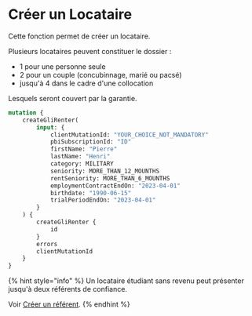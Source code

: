 # Créer un Locataire

Cette fonction permet de créer un locataire.

Plusieurs locataires peuvent constituer le dossier :&#x20;

* 1 pour une personne seule
* 2 pour un couple (concubinnage, marié ou pacsé)
* jusqu'à 4 dans le cadre d'une collocation

Lesquels seront couvert par la garantie.

```graphql
mutation {
    createGliRenter(
        input: {
            clientMutationId: "YOUR_CHOICE_NOT_MANDATORY"
            pbiSubscriptionId: "ID"
            firstName: "Pierre"
            lastName: "Henri"
            category: MILITARY
            seniority: MORE_THAN_12_MOUNTHS
            rentSeniority: MORE_THAN_6_MOUNTHS
            employmentContractEndOn: "2023-04-01"
            birthdate: "1990-06-15"
            trialPeriodEndOn: "2023-04-01"
        }
    ) { 
        createGliRenter {
            id 
        }
        errors
        clientMutationId
    }
}
```



{% hint style="info" %}
Un locataire étudiant sans revenu peut présenter jusqu'à deux référents de confiance.

Voir [Créer un référent](creer-un-referent.md).
{% endhint %}
